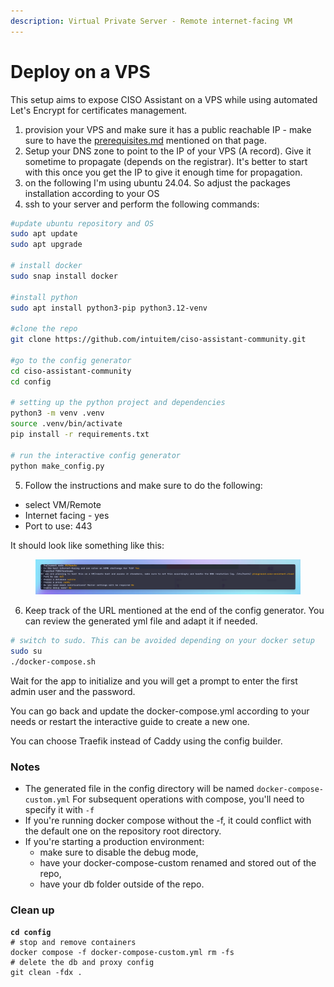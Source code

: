 ```yaml
---
description: Virtual Private Server - Remote internet-facing VM
---
```


# Deploy on a VPS

This setup aims to expose CISO Assistant on a VPS while using automated Let's Encrypt for certificates management.



1. provision your VPS and make sure it has a public reachable IP - make sure to have the [prerequisites.md](prerequisites.md "mention") mentioned on that page.
2. Setup your DNS zone to point to the IP of your VPS (A record). Give it sometime to propagate (depends on the registrar). It's better to start with this once you get the IP to give it enough time for propagation.
3. on the following I'm using ubuntu 24.04. So adjust the packages installation according to your OS
4. ssh to your server and perform the following commands:

```sh
#update ubuntu repository and OS
sudo apt update
sudo apt upgrade 

# install docker
sudo snap install docker

#install python
sudo apt install python3-pip python3.12-venv

#clone the repo
git clone https://github.com/intuitem/ciso-assistant-community.git

#go to the config generator
cd ciso-assistant-community
cd config

# setting up the python project and dependencies 
python3 -m venv .venv
source .venv/bin/activate
pip install -r requirements.txt

# run the interactive config generator
python make_config.py
```

5. Follow the instructions and make sure to do the following:

* select VM/Remote
* Internet facing - yes
* Port to use: 443

It should look like something like this:

<figure><img src="../.gitbook/assets/image (31).png" alt=""><figcaption></figcaption></figure>

6. Keep track of the URL mentioned at the end of the config generator. You can review the generated yml file and adapt it if needed.

```sh
# switch to sudo. This can be avoided depending on your docker setup
sudo su 
./docker-compose.sh
```

Wait for the app to initialize and you will get a prompt to enter the first admin user and the password.



You can go back and update the docker-compose.yml according to your needs or restart the interactive guide to create a new one.



You can choose Traefik instead of Caddy using the config builder.



### Notes

* The generated file in the config directory will be named `docker-compose-custom.yml` For subsequent operations with compose, you'll need to specify it with `-f`
* If you're running docker compose without the -f, it could conflict with the default one on the repository root directory.
* If you're starting a production environment:
  * make sure to disable the debug mode,
  * have your docker-compose-custom renamed and stored out of the repo,
  * have your db folder outside of the repo.

### Clean up

<pre class="language-sh"><code class="lang-sh"><strong>cd config
</strong># stop and remove containers
docker compose -f docker-compose-custom.yml rm -fs
# delete the db and proxy config
git clean -fdx .
</code></pre>
